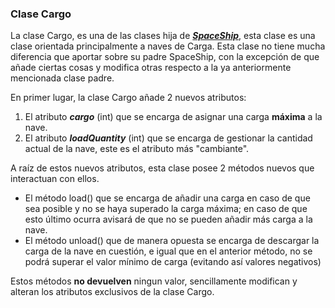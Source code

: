 ### Clase Cargo

La clase Cargo, es una de las clases hija de ***[SpaceShip](../docs/SpaceShip.md)***, esta clase
es una clase orientada principalmente a naves de Carga.
Esta clase no tiene mucha diferencia que aportar sobre su padre SpaceShip, con la excepción de que
 añade ciertas cosas y modifica otras respecto a la ya anteriormente mencionada clase padre.

En primer lugar, la clase Cargo añade 2 nuevos atributos:

1. El atributo ***cargo*** (int) que se encarga de asignar una carga **máxima**
a la nave.
2. El atributo ***loadQuantity*** (int) que se encarga de gestionar la cantidad
actual de la nave, este es el atributo más "cambiante".

A raíz de estos nuevos atributos, esta clase posee 2 métodos nuevos que interactuan
con ellos.

- El método load() que se encarga de añadir una carga en caso de que sea posible
y no se haya superado la carga máxima; en caso de que esto último ocurra avisará de que no
se pueden añadir más carga a la nave.
- El método unload() que de manera opuesta se encarga de descargar la carga de
la nave en cuestión, e igual que en el anterior método, no se podrá superar el valor
mínimo de carga (evitando así valores negativos)

Estos métodos **no devuelven** ningun valor, sencillamente modifican y alteran los atributos
exclusivos de la clase Cargo.